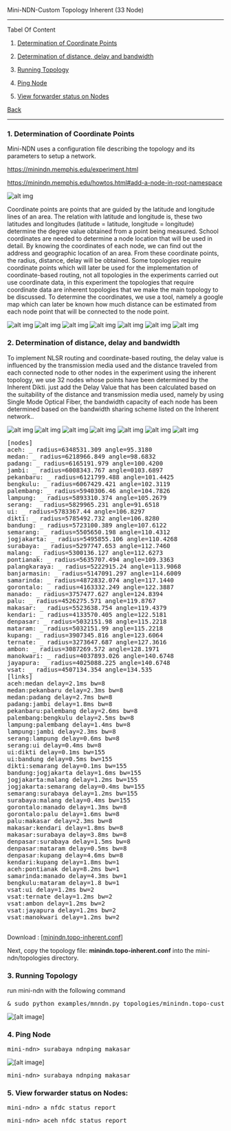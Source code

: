 
Mini-NDN-Custom Topology Inherent (33 Node)
***
Tabel Of Content

1. [Determination of Coordinate Points](https://github.com/syaifulahdan/Mini-NDN-Work/blob/main/Assignment%203:NDN-CustomTopology/ndn-custom-topo-inherent.md#1-determination-of-coordinate-points-) 
2. [Determination of distance, delay and bandwidth](https://github.com/syaifulahdan/Mini-NDN-Work/blob/main/Assignment%203:NDN-CustomTopology/ndn-custom-topo-inherent.md#2-determination-of-distance-delay-and-bandwidth) 

3. [Running Topology](https://github.com/syaifulahdan/Mini-NDN-Work/blob/main/Assignment%203:NDN-CustomTopology/ndn-custom-topo-inherent.md#3-running-topology)
4. [Ping Node](https://github.com/syaifulahdan/Mini-NDN-Work/blob/main/Assignment%203:NDN-CustomTopology/ndn-custom-topo-inherent.md#3-ping-node)
5. [View forwarder status on Nodes](https://github.com/syaifulahdan/Mini-NDN-Work/blob/main/Assignment%203:NDN-CustomTopology/ndn-custom-topo-inherent.md#5-view-forwarder-status-on-nodes)

[Back](https://github.com/syaifulahdan/Mini-NDN-Work/blob/main/Assignment%200:Chapter/Chapter-4.md)

***

 
### <b>1. Determination of Coordinate Points </b>  

Mini-NDN uses a configuration file describing the topology and its parameters to setup a network.

https://minindn.memphis.edu/experiment.html

https://minindn.memphis.edu/howtos.html#add-a-node-in-root-namespace

![alt img](https://github.com/syaifulahdan/Mini-NDN-Work/blob/main/Assignment%203:NDN-CustomTopology/CustomTopology-Image-Inherent/inherent-bb.jpg)

<p text-align=justify> Coordinate points are points that are guided by the latitude and longitude lines of an area. The relation with latitude and longitude is, these two latitudes and longitudes (latitude = latitude, longitude = longitude) determine the degree value obtained from a point being measured. School coordinates are needed to determine a node location that will be used in detail. By knowing the coordinates of each node, we can find out the address and geographic location of an area. From these coordinate points, the radius, distance, delay will be obtained. Some topologies require coordinate points which will later be used for the implementation of coordinate-based routing, not all topologies in the experiments carried out use coordinate data, in this experiment the topologies that require coordinate data are inherent topologies that we make the main topology to be discussed. To determine the coordinates, we use a tool, namely a google map which can later be known how much distance can be estimated from each node point that will be connected to the node point. </p text-align=justify> 

![alt img](https://github.com/syaifulahdan/Mini-NDN-Work/blob/main/Assignment%203:NDN-CustomTopology/CustomTopology-Image-Inherent/koordinat-area-1.png)
![alt img](https://github.com/syaifulahdan/Mini-NDN-Work/blob/main/Assignment%203:NDN-CustomTopology/CustomTopology-Image-Inherent/koordinat-area-2.png)
![alt img](https://github.com/syaifulahdan/Mini-NDN-Work/blob/main/Assignment%203:NDN-CustomTopology/CustomTopology-Image-Inherent/koordinat-area-3.png)
![alt img](https://github.com/syaifulahdan/Mini-NDN-Work/blob/main/Assignment%203:NDN-CustomTopology/CustomTopology-Image-Inherent/koordinat-area-4.png)
![alt img](https://github.com/syaifulahdan/Mini-NDN-Work/blob/main/Assignment%203:NDN-CustomTopology/CustomTopology-Image-Inherent/koordinat-area-56.png)
![alt img](https://github.com/syaifulahdan/Mini-NDN-Work/blob/main/Assignment%203:NDN-CustomTopology/CustomTopology-Image-Inherent/koordinat-area-7.png)
![alt img](https://github.com/syaifulahdan/Mini-NDN-Work/blob/main/Assignment%203:NDN-CustomTopology/CustomTopology-Image-Inherent/koordinat-area-8.png)


### <b>2. Determination of distance, delay and bandwidth</b>   
<p text-align=justify>
To implement NLSR routing and coordinate-based routing, the delay value is influenced by the transmission media used and the distance traveled from each connected node to other nodes in the experiment using the inherent topology, we use 32 nodes whose points have been determined by the Inherent Dikti. just add the Delay Value that has been calculated based on the suitability of the distance and transmission media used, namely by using Single Mode Optical Fiber, the bandwidth capacity of each node has been determined based on the bandwidth sharing scheme listed on the Inherent network.. </p text-align=justify>


![alt img](https://github.com/syaifulahdan/Mini-NDN-Work/blob/main/Assignment%203:NDN-CustomTopology/CustomTopology-Image-Inherent/bandwith-area-1.png)
![alt img](https://github.com/syaifulahdan/Mini-NDN-Work/blob/main/Assignment%203:NDN-CustomTopology/CustomTopology-Image-Inherent/bandwith-area-1b.png)
![alt img](https://github.com/syaifulahdan/Mini-NDN-Work/blob/main/Assignment%203:NDN-CustomTopology/CustomTopology-Image-Inherent/bandwith-area-2.png)
![alt img](https://github.com/syaifulahdan/Mini-NDN-Work/blob/main/Assignment%203:NDN-CustomTopology/CustomTopology-Image-Inherent/bandwith-area-3.png)
![alt img](https://github.com/syaifulahdan/Mini-NDN-Work/blob/main/Assignment%203:NDN-CustomTopology/CustomTopology-Image-Inherent/bandwith-area-3b.png)
![alt img](https://github.com/syaifulahdan/Mini-NDN-Work/blob/main/Assignment%203:NDN-CustomTopology/CustomTopology-Image-Inherent/bandwith-area-45.png)
![alt img](https://github.com/syaifulahdan/Mini-NDN-Work/blob/main/Assignment%203:NDN-CustomTopology/CustomTopology-Image-Inherent/bandwith-area-6.png)


<pre>
[nodes]
aceh: _ radius=6348531.309 angle=95.3180
medan: _ radius=6218966.849 angle=98.6832
padang: _ radius=6165191.979 angle=100.4200
jambi: _ radius=6008343.767 angle=0103.6897
pekanbaru: _ radius=6121799.488 angle=101.4425
bengkulu: _ radius=6067429.421 angle=102.3119
palembang: _ radius=5940306.46 angle=104.7826
lampung: _ radius=5893310.374 angle=105.2679
serang: _ radius=5829965.231 angle=91.6518
ui: _ radius=5783367.44 angle=106.8297
dikti: _ radius=5785492.732 angle=106.8280
bandung: _ radius=5723100.389 angle=107.6122
semarang: _ radius=5505650.198 angle=110.4312
jogjakarta: _ radius=5495855.106 angle=110.4268
surabaya: _ radius=5297747.653 angle=112.7460
malang: _ radius=5300136.127 angle=112.6273
pontianak: _ radius=5635707.494 angle=109.3363
palangkaraya: _ radius=5222915.24 angle=113.9068
banjarmasin: _ radius=5147091.297 angle=114.6009
samarinda: _ radius=4872832.074 angle=117.1440
gorontalo: _ radius=4163332.249 angle=122.3887
manado: _ radius=3757477.627 angle=124.8394
palu: _ radius=4526275.571 angle=119.8767
makasar: _ radius=5523638.754 angle=119.4379
kendari: _ radius=4133570.405 angle=122.5181
denpasar: _ radius=5032151.98 angle=115.2218
mataram: _ radius=5032151.99 angle=115.2218
kupang: _ radius=3907345.816 angle=123.6064
ternate: _ radius=3273647.687 angle=127.3616
ambon: _ radius=3087269.572 angle=128.1971
manokwari: _ radius=4037893.026 angle=140.6748
jayapura: _ radius=4025088.225 angle=140.6748
vsat: _ radius=4507134.354 angle=134.535
[links]
aceh:medan delay=2.1ms bw=8 
medan:pekanbaru delay=2.3ms bw=8
medan:padang delay=2.7ms bw=8
padang:jambi delay=1.8ms bw=8
pekanbaru:palembang delay=2.6ms bw=8
palembang:bengkulu delay=2.5ms bw=8
lampung:palembang delay=1.4ms bw=8
lampung:jambi delay=2.3ms bw=8
serang:lampung delay=0.6ms bw=8
serang:ui delay=0.4ms bw=8
ui:dikti delay=0.1ms bw=155
ui:bandung delay=0.5ms bw=155
dikti:semarang delay=0.1ms bw=155
bandung:jogjakarta delay=1.6ms bw=155
jogjakarta:malang delay=1.2ms bw=155
jogjakarta:semarang delay=0.4ms bw=155
semarang:surabaya delay=1.2ms bw=155
surabaya:malang delay=0.4ms bw=155
gorontalo:manado delay=1.3ms bw=8
gorontalo:palu delay=1.6ms bw=8
palu:makasar delay=2.3ms bw=8
makasar:kendari delay=1.8ms bw=8
makasar:surabaya delay=3.8ms bw=8
denpasar:surabaya delay=1.5ms bw=8
denpasar:mataram delay=0.5ms bw=8
denpasar:kupang delay=4.6ms bw=8
kendari:kupang delay=1.8ms bw=1
aceh:pontianak delay=8.2ms bw=1
samarinda:manado delay=4.3ms bw=1
bengkulu:mataram delay=1.8 bw=1
vsat:ui delay=1.2ms bw=2
vsat:ternate delay=1.2ms bw=2
vsat:ambon delay=1.2ms bw=2
vsat:jayapura delay=1.2ms bw=2
vsat:manokwari delay=1.2ms bw=2

</pre>

Download : [[minindn.topo-inherent.conf]](https://github.com/syaifulahdan/Mini-NDN-Work/blob/main/Assignment%203:NDN-CustomTopology/minindn.topo-inherent.conf)

Next, copy the topology file: **minindn.topo-inherent.conf** into the mini-ndn/topologies directory.




### <b>3. Running Topology</b>   

run mini-ndn with the following command

<pre>
& sudo python examples/mnndn.py topologies/minindn.topo-custom-10.conf
</pre>
![[alt image]](https://github.com/syaifulahdan/Mini-NDN-Work/blob/main/Assignment%203:NDN-CustomTopology/CustomTopology-Image-Inherent/running-inherentnodes.png)

### <b>4. Ping Node</b>   
<pre>
mini-ndn> surabaya ndnping makasar
</pre>
![[alt image]](https://github.com/syaifulahdan/Mini-NDN-Work/blob/main/Assignment%203:NDN-CustomTopology/CustomTopology-Image-5-Nodes/ct5nodes-ping-surabaya-makasar.png)

<pre>
mini-ndn> surabaya ndnping makasar
</pre>
### <b>5. View forwarder status on Nodes:</b>   
<pre>
mini-ndn> a nfdc status report
</pre>
<pre>
mini-ndn> aceh nfdc status report
</pre>

